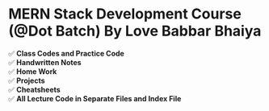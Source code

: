 # MERN Stack Development Course (@Dot Batch) By Love Babbar Bhaiya

✅ **Class Codes and Practice Code**  
✅ **Handwritten Notes**  
✅ **Home Work**  
✅ **Projects**  
✅ **Cheatsheets**  
✅ **All Lecture Code in Separate Files and Index File**
